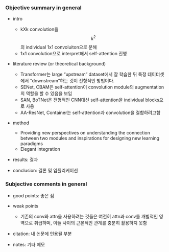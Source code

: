 ### Objective summary in general

- intro
  - kXk convolution을 $$k^2$$의 individual 1x1 convoluiton으로 분해
  - 1x1 convolution으로 interpret해서 self-attention 진행

- literature review (or theoretical background)
  - Transformer는 large “upstream” dataset에서 잘 학습한 뒤 특정 데이터셋에서 “downstream”하는 것이 전형적인 방법이다.
  - SENet, CBAM은 self-attention이 convolution module의 augmentation의 역할을 할 수 있음을 보임
  - SAN, BoTNet은 전형적인 CNN대신 self-attention을 individual blocks으로 사용
  - AA-ResNet, Container는 self-attention과 convolution을  결합하려고함


- method
  - Providing new perspectives on understanding the connection between two modules and inspirations for designing new learning paradigms
  - Elegant integration
- results: 결과
- conclusion: 결론 및 임플리케이션


### Subjective comments in general

- good points: 좋은 점
- weak points
  - 기존의 conv와 attn을 사용하려는 것들은 여전히 attn과 conv를 개별적인 영역으로 취급하며, 이들 사이의 근본적인 관계를 충분히 활용하지 못함

- citation: 내 논문에 인용될 부분
- notes: 기타 메모

